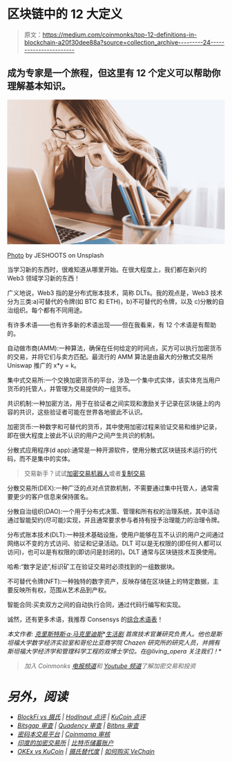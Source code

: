 # 区块链中的 12 大定义

> 原文：<https://medium.com/coinmonks/top-12-definitions-in-blockchain-a20f30dee88a?source=collection_archive---------24----------------------->

## 成为专家是一个旅程，但这里有 12 个定义可以帮助你理解基本知识。

![](img/669abc68e33c69a18be7fe94fb0a4617.png)

[Photo](https://unsplash.com/photos/-2vD8lIhdnw?utm_source=unsplash&utm_medium=referral&utm_content=creditShareLink) by JESHOOTS on Unsplash

当学习新的东西时，很难知道从哪里开始。在很大程度上，我们都在新兴的 Web3 领域学习新的东西！

广义地说，Web3 指的是分布式账本技术，简称 DLTs。我的观点是，Web3 技术分为三类:a)可替代的令牌(如 BTC 和 ETH)，b)不可替代的令牌，以及 c)分散的自治组织。每个都有不同用途。

有许多术语——也有许多新的术语出现——但在我看来，有 12 个术语是有帮助的。

自动做市商(AMM):一种算法，确保在任何给定的时间点，买方可以执行加密货币的交易，并将它们与卖方匹配。最流行的 AMM 算法是由最大的分散式交易所 Uniswap 推广的 x*y = k。

集中式交易所:一个交换加密货币的平台，涉及一个集中式实体，该实体充当用户货币的托管人，并管理为交易提供的一组货币。

共识机制:一种加密方法，用于在验证者之间实现和激励关于记录在区块链上的内容的共识，这些验证者可能在世界各地彼此不认识。

加密货币:一种数字和可替代的货币，其中使用加密过程来验证交易和维护记录，即在很大程度上彼此不认识的用户之间产生共识的机制。

分散式应用程序(d app):通常是一种开源软件，使用分散式区块链技术运行的代码，而不是集中的实体。

> 交易新手？试试[加密交易机器人](/coinmonks/crypto-trading-bot-c2ffce8acb2a)或者[复制交易](/coinmonks/top-10-crypto-copy-trading-platforms-for-beginners-d0c37c7d698c)

分散交易所(DEX):一种广泛的点对点贷款机制，不需要通过集中托管人，通常需要更少的客户信息来保持匿名。

分散自治组织(DAO):一个用于分布式决策、管理和所有权的治理系统，其中活动通过智能契约(尽可能)实现，并且通常要求参与者持有授予治理能力的治理令牌。

分布式账本技术(DLT):一种技术基础设施，使用户能够在互不认识的用户之间通过网络以不变的方式访问、验证和记录活动。DLT 可以是无权限的(即任何人都可以访问)，也可以是有权限的(即访问是封闭的)。DLT 通常与区块链技术互换使用。

哈希:“数字足迹”,标识矿工在验证交易时必须找到的一组数据块。

不可替代令牌(NFT):一种独特的数字资产，反映存储在区块链上的特定数据，主要反映所有权，范围从艺术品到产权。

智能合同:买卖双方之间的自动执行合同，通过代码行编写和实现。

诚然，还有更多术语，我推荐 Consensys 的[综合术语表](https://consensys.net/knowledge-base/a-blockchain-glossary-for-beginners/)！

*本文作者:* [*克里斯特斯·a·马克里迪斯*](http://www.christosmakridis.com/)*[*生活剧*](http://www.livingopera.org/) *首席技术官兼研究负责人。他也是斯坦福大学数字经济实验室和哥伦比亚商学院 Chazen 研究所的研究人员，并拥有斯坦福大学经济学和管理科学工程的双博士学位。在@living_opera 关注我们！**

> *加入 Coinmonks [电报频道](https://t.me/coincodecap)和 [Youtube 频道](https://www.youtube.com/c/coinmonks/videos)了解加密交易和投资*

# *另外，阅读*

*   *[BlockFi vs 摄氏](/coinmonks/blockfi-vs-celsius-vs-hodlnaut-8a1cc8c26630) | [Hodlnaut 点评](/coinmonks/hodlnaut-review-best-way-to-hodl-is-to-earn-interest-on-your-bitcoin-6658a8c19edf) | [KuCoin 点评](https://coincodecap.com/kucoin-review)*
*   *[Bitsgap 审查](/coinmonks/bitsgap-review-a-crypto-trading-bot-that-makes-easy-money-a5d88a336df2) | [Quadency 审查](/coinmonks/quadency-review-a-crypto-trading-automation-platform-3068eaa374e1) | [Bitbns 审查](/coinmonks/bitbns-review-38256a07e161)*
*   *[密码本交易平台](/coinmonks/top-10-crypto-copy-trading-platforms-for-beginners-d0c37c7d698c) | [Coinmama 审核](/coinmonks/coinmama-review-ace5641bde6e)*
*   *[印度的加密交易所](/coinmonks/bitcoin-exchange-in-india-7f1fe79715c9) | [比特币储蓄账户](/coinmonks/bitcoin-savings-account-e65b13f92451)*
*   *[OKEx vs KuCoin](https://coincodecap.com/okex-kucoin) | [摄氏替代度](https://coincodecap.com/celsius-alternatives) | [如何购买 VeChain](https://coincodecap.com/buy-vechain)*